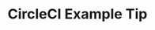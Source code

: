 ---
kind: circleci
title: CircleCI Example Tip
description: Example of a tip for CircleCI. This description needs to be at least 100 characters to appease the SEO gods.
snippet: |
    version: 2.1
    # Define the jobs we want to run for this project
    jobs:
      build:
        docker:
          # Ensure to update the images to a current tag
          - image: cimg/base:2023.03
        steps:
          - checkout
          - run: echo "this is the build job"
      test:
        docker:
          - image: cimg/base:2023.03
        steps:
          - checkout
          - run: echo "this is the test job"

    # Orchestrate our job run sequence
    workflows:
      build_and_test:
        jobs:
          - build
          - test
---